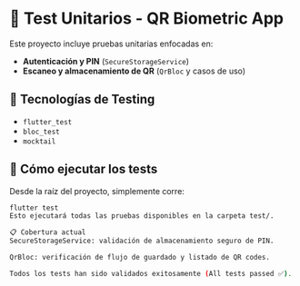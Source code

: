 # 🧪 Test Unitarios - QR Biometric App

Este proyecto incluye pruebas unitarias enfocadas en:

- **Autenticación y PIN** (`SecureStorageService`)
- **Escaneo y almacenamiento de QR** (`QrBloc` y casos de uso)

## 🔧 Tecnologías de Testing

- `flutter_test`
- `bloc_test`
- `mocktail`

## 🚀 Cómo ejecutar los tests

Desde la raíz del proyecto, simplemente corre:

```bash
flutter test
Esto ejecutará todas las pruebas disponibles en la carpeta test/.

📋 Cobertura actual
SecureStorageService: validación de almacenamiento seguro de PIN.

QrBloc: verificación de flujo de guardado y listado de QR codes.

Todos los tests han sido validados exitosamente (All tests passed ✅).